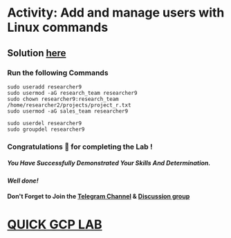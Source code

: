 # Activity: Add and manage users with Linux commands

## Solution [here]()

### Run the following Commands

```
sudo useradd researcher9
sudo usermod -aG research_team researcher9
sudo chown researcher9:research_team /home/researcher2/projects/project_r.txt
sudo usermod -aG sales_team researcher9
```
```
sudo userdel researcher9
sudo groupdel researcher9
```

### Congratulations 🎉 for completing the Lab !

##### *You Have Successfully Demonstrated Your Skills And Determination.*

#### *Well done!*

#### Don't Forget to Join the [Telegram Channel](https://t.me/quickgcplab) & [Discussion group](https://t.me/quickgcplabchats)

# [QUICK GCP LAB](https://www.youtube.com/@quickgcplab)
